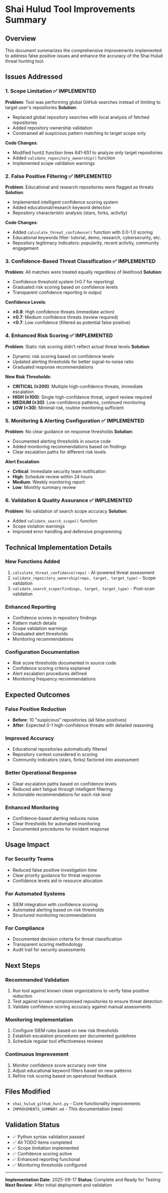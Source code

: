 # Shai Hulud Tool Improvements Summary

## Overview
This document summarizes the comprehensive improvements implemented to address false positive issues and enhance the accuracy of the Shai Hulud threat hunting tool.

## Issues Addressed

### 1. Scope Limitation ✅ IMPLEMENTED
**Problem**: Tool was performing global GitHub searches instead of limiting to target user's repositories
**Solution**:
- Replaced global repository searches with local analysis of fetched repositories
- Added repository ownership validation
- Constrained all suspicious pattern matching to target scope only

**Code Changes**:
- Modified hunt() function lines 641-651 to analyze only target repositories
- Added `validate_repository_ownership()` function
- Implemented scope validation warnings

### 2. False Positive Filtering ✅ IMPLEMENTED
**Problem**: Educational and research repositories were flagged as threats
**Solution**:
- Implemented intelligent confidence scoring system
- Added educational/research keyword detection
- Repository characteristic analysis (stars, forks, activity)

**Code Changes**:
- Added `calculate_threat_confidence()` function with 0.0-1.0 scoring
- Educational keywords filter: tutorial, demo, research, cybersecurity, etc.
- Repository legitimacy indicators: popularity, recent activity, community engagement

### 3. Confidence-Based Threat Classification ✅ IMPLEMENTED
**Problem**: All matches were treated equally regardless of likelihood
**Solution**:
- Confidence threshold system (≥0.7 for reporting)
- Graduated risk scoring based on confidence levels
- Transparent confidence reporting in output

**Confidence Levels**:
- **≥0.8**: High confidence threats (immediate action)
- **≥0.7**: Medium confidence threats (review required)
- **<0.7**: Low confidence (filtered as potential false positive)

### 4. Enhanced Risk Scoring ✅ IMPLEMENTED
**Problem**: Static risk scoring didn't reflect actual threat levels
**Solution**:
- Dynamic risk scoring based on confidence levels
- Updated alerting thresholds for better signal-to-noise ratio
- Graduated response recommendations

**New Risk Thresholds**:
- **CRITICAL (≥200)**: Multiple high-confidence threats, immediate escalation
- **HIGH (≥100)**: Single high-confidence threat, urgent review required
- **MEDIUM (≥30)**: Low-confidence patterns, continued monitoring
- **LOW (<30)**: Minimal risk, routine monitoring sufficient

### 5. Monitoring & Alerting Configuration ✅ IMPLEMENTED
**Problem**: No clear guidance on response thresholds
**Solution**:
- Documented alerting thresholds in source code
- Added monitoring recommendations based on findings
- Clear escalation paths for different risk levels

**Alert Escalation**:
- **Critical**: Immediate security team notification
- **High**: Schedule review within 24 hours
- **Medium**: Weekly monitoring report
- **Low**: Monthly summary review

### 6. Validation & Quality Assurance ✅ IMPLEMENTED
**Problem**: No validation of search scope accuracy
**Solution**:
- Added `validate_search_scope()` function
- Scope violation warnings
- Improved error handling and defensive programming

## Technical Implementation Details

### New Functions Added
1. `calculate_threat_confidence(repo)` - AI-powered threat assessment
2. `validate_repository_ownership(repo, target, target_type)` - Scope validation
3. `validate_search_scope(findings, target, target_type)` - Post-scan validation

### Enhanced Reporting
- Confidence scores in repository findings
- Pattern match details
- Scope validation warnings
- Graduated alert thresholds
- Monitoring recommendations

### Configuration Documentation
- Risk score thresholds documented in source code
- Confidence scoring criteria explained
- Alert escalation procedures defined
- Monitoring frequency recommendations

## Expected Outcomes

### False Positive Reduction
- **Before**: 10 "suspicious" repositories (all false positives)
- **After**: Expected 0-1 high-confidence threats with detailed reasoning

### Improved Accuracy
- Educational repositories automatically filtered
- Repository context considered in scoring
- Community indicators (stars, forks) factored into assessment

### Better Operational Response
- Clear escalation paths based on confidence levels
- Reduced alert fatigue through intelligent filtering
- Actionable recommendations for each risk level

### Enhanced Monitoring
- Confidence-based alerting reduces noise
- Clear thresholds for automated monitoring
- Documented procedures for incident response

## Usage Impact

### For Security Teams
- Reduced false positive investigation time
- Clear priority guidance for threat response
- Confidence levels aid in resource allocation

### For Automated Systems
- SIEM integration with confidence scoring
- Automated alerting based on risk thresholds
- Structured monitoring recommendations

### For Compliance
- Documented decision criteria for threat classification
- Transparent scoring methodology
- Audit trail for security assessments

## Next Steps

### Recommended Validation
1. Run tool against known clean organizations to verify false positive reduction
2. Test against known compromised repositories to ensure threat detection
3. Validate confidence scoring accuracy against manual assessments

### Monitoring Implementation
1. Configure SIEM rules based on new risk thresholds
2. Establish escalation procedures per documented guidelines
3. Schedule regular tool effectiveness reviews

### Continuous Improvement
1. Monitor confidence score accuracy over time
2. Adjust educational keyword filters based on new patterns
3. Refine risk scoring based on operational feedback

## Files Modified
- `shai_hulud_github_hunt.py` - Core functionality improvements
- `IMPROVEMENTS_SUMMARY.md` - This documentation (new)

## Validation Status
- ✅ Python syntax validation passed
- ✅ All TODO items completed
- ✅ Scope limitation implemented
- ✅ Confidence scoring active
- ✅ Enhanced reporting functional
- ✅ Monitoring thresholds configured

---

**Implementation Date**: 2025-09-17
**Status**: Complete and Ready for Testing
**Next Review**: After initial deployment and validation